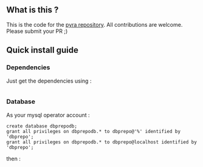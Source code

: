 ## What is this ?
This is the code for the [pyra repository](https://pyra-handheld.com/repo).
All contributions are welcome. Please submit your PR ;)

## Quick install guide

### Dependencies
Just get the dependencies using :
```composer install
```
### Database
As your mysql operator account : 

```CREATE USER 'dbprepo'@'localhost' IDENTIFIED BY 'dbprepo';
create database dbprepodb;
grant all privileges on dbprepodb.* to dbprepo@'%' identified by 'dbprepo';
grant all privileges on dbprepodb.* to dbprepo@localhost identified by 'dbprepo';
```

then :
```mysql -u dbprepo -D dbprepodb -p <sql/datamodel.sql
```
